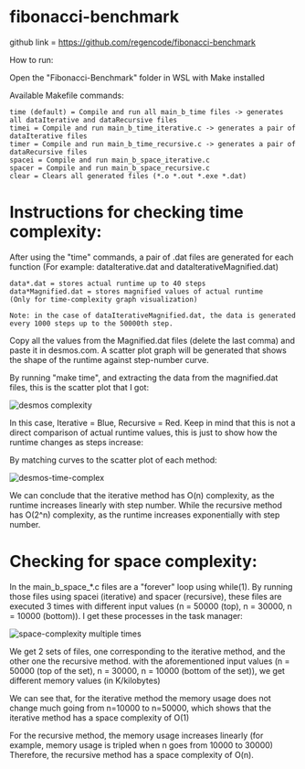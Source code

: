 # fibonacci-benchmark
github link = https://github.com/regencode/fibonacci-benchmark

How to run:

Open the "Fibonacci-Benchmark" folder in WSL with Make installed

Available Makefile commands:
    
    time (default) = Compile and run all main_b_time files -> generates all dataIterative and dataRecursive files
    timei = Compile and run main_b_time_iterative.c -> generates a pair of dataIterative files
    timer = Compile and run main_b_time_recursive.c -> generates a pair of dataRecursive files
    spacei = Compile and run main_b_space_iterative.c
    spacer = Compile and run main_b_space_recursive.c
    clear = Clears all generated files (*.o *.out *.exe *.dat)
    
    
# Instructions for checking time complexity:

After using the "time" commands, a pair of .dat files are generated for each function
(For example: dataIterative.dat and dataIterativeMagnified.dat)
    
    data*.dat = stores actual runtime up to 40 steps
    data*Magnified.dat = stores magnified values of actual runtime 
    (Only for time-complexity graph visualization)
    
    Note: in the case of dataIterativeMagnified.dat, the data is generated every 1000 steps up to the 50000th step.
    
Copy all the values from the Magnified.dat files (delete the last comma) and paste it in desmos.com. A scatter plot graph will be generated that shows the shape of the runtime against step-number curve.
    
By running "make time", and extracting the data from the magnified.dat files, this is the scatter plot that I got:

![desmos complexity](https://user-images.githubusercontent.com/114067350/203760893-b5481804-7e9c-451c-bc2f-414e4d579598.png)

In this case, Iterative = Blue,  Recursive = Red. Keep in mind that this is not a direct comparison of actual runtime values,
this is just to show how the runtime changes as steps increase:


By matching curves to the scatter plot of each method:

![desmos-time-complex](https://user-images.githubusercontent.com/114067350/203910421-890cf6ba-5d34-4824-91ea-b0c5d1ddde50.png)


We can conclude that the iterative method has O(n) complexity, as the runtime increases linearly with step number. 
While the recursive method has O(2^n) complexity, as the runtime increases exponentially with step number.

# Checking for space complexity:

In the main_b_space_*.c files are a "forever" loop using while(1). By running those files using spacei (iterative) and spacer (recursive), these files are executed 3 times with different input values (n = 50000 (top), n = 30000, n = 10000 (bottom)).
I get these processes in the task manager: 

![space-complexity multiple times](https://user-images.githubusercontent.com/114067350/204207340-58510cff-0120-4e2f-b5eb-0f6658b903a4.PNG)

We get 2 sets of files, one corresponding to the iterative method, and the other one the recursive method. with the aforementioned input values (n = 50000 (top of the set), n = 30000, n = 10000 (bottom of the set)), we get different memory values (in K/kilobytes)

We can see that, for the iterative method the memory usage does not change much going from n=10000 to n=50000, which shows that the iterative method has a space complexity of O(1)

For the recursive method, the memory usage increases linearly (for example, memory usage is tripled when n goes from 10000 to 30000)
Therefore, the recursive method has a space complexity of O(n).
